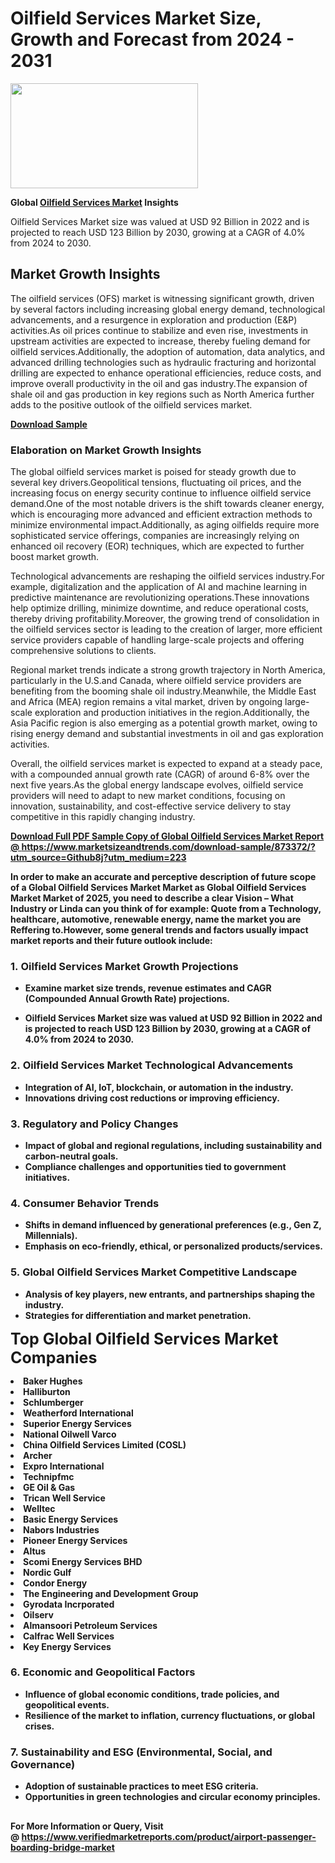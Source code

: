 <H1>Oilfield Services Market Size, Growth and Forecast from 2024 - 2031</H1><img class="aligncenter size-medium wp-image-584254" src="https://thirdeyenews.in/wp-content/uploads/2024/09/Global-Market-Research-300x168.jpeg" alt="" width="300" height="168" /><p><strong>Global&nbsp;<a href="https://www.marketsizeandtrends.com/download-sample/873372/?utm_source=Github8j?utm_medium=223">Oilfield Services Market</a> Insights</strong></p><p>Oilfield Services Market size was valued at USD 92 Billion in 2022 and is projected to reach USD 123 Billion by 2030, growing at a CAGR of 4.0% from 2024 to 2030.</p><p><!DOCTYPE html> <html lang="en"> <head> <meta charset="UTF-8"> <meta name="viewport" content="width=device-width, initial-scale=1.0"> <title>Oilfield Services Market Growth Insights</title> </head> <body> <h2>Market Growth Insights</h2> <p>The oilfield services (OFS) market is witnessing significant growth, driven by several factors including increasing global energy demand, technological advancements, and a resurgence in exploration and production (E&P) activities.As oil prices continue to stabilize and even rise, investments in upstream activities are expected to increase, thereby fueling demand for oilfield services.Additionally, the adoption of automation, data analytics, and advanced drilling technologies such as hydraulic fracturing and horizontal drilling are expected to enhance operational efficiencies, reduce costs, and improve overall productivity in the oil and gas industry.The expansion of shale oil and gas production in key regions such as North America further adds to the positive outlook of the oilfield services market.</p> <p><strong><a href="download-sample-link">Download Sample</a></strong></p> <h3>Elaboration on Market Growth Insights</h3> <p>The global oilfield services market is poised for steady growth due to several key drivers.Geopolitical tensions, fluctuating oil prices, and the increasing focus on energy security continue to influence oilfield service demand.One of the most notable drivers is the shift towards cleaner energy, which is encouraging more advanced and efficient extraction methods to minimize environmental impact.Additionally, as aging oilfields require more sophisticated service offerings, companies are increasingly relying on enhanced oil recovery (EOR) techniques, which are expected to further boost market growth.</p> <p>Technological advancements are reshaping the oilfield services industry.For example, digitalization and the application of AI and machine learning in predictive maintenance are revolutionizing operations.These innovations help optimize drilling, minimize downtime, and reduce operational costs, thereby driving profitability.Moreover, the growing trend of consolidation in the oilfield services sector is leading to the creation of larger, more efficient service providers capable of handling large-scale projects and offering comprehensive solutions to clients.</p> <p>Regional market trends indicate a strong growth trajectory in North America, particularly in the U.S.and Canada, where oilfield service providers are benefiting from the booming shale oil industry.Meanwhile, the Middle East and Africa (MEA) region remains a vital market, driven by ongoing large-scale exploration and production initiatives in the region.Additionally, the Asia Pacific region is also emerging as a potential growth market, owing to rising energy demand and substantial investments in oil and gas exploration activities.</p> <p>Overall, the oilfield services market is expected to expand at a steady pace, with a compounded annual growth rate (CAGR) of around 6-8% over the next five years.As the global energy landscape evolves, oilfield service providers will need to adapt to new market conditions, focusing on innovation, sustainability, and cost-effective service delivery to stay competitive in this rapidly changing industry.</p> <p><strong><a href="get-more-info-link"></p><p><span class=""><strong>Download Full PDF Sample Copy of Global Oilfield Services Market Report</strong> @ <a href="https://www.marketsizeandtrends.com/download-sample/873372/?utm_source=Github8j?utm_medium=223" target="_blank">https://www.marketsizeandtrends.com/download-sample/873372/?utm_source=Github8j?utm_medium=223</a></span></p><p>In order to make an accurate and perceptive description of future scope of a Global&nbsp;Oilfield Services Market Market as Global&nbsp;Oilfield Services Market Market of 2025, you need to describe a clear Vision &ndash; What Industry or Linda can you think of for example: Quote from a Technology, healthcare, automotive, renewable energy, name the market you are Reffering to.However, some general trends and factors usually impact market reports and their future outlook include:</p><h3>1.&nbsp;<strong>Oilfield Services Market Growth Projections</strong></h3><ul><li>Examine market size trends, revenue estimates and CAGR (Compounded Annual Growth Rate) projections.</li><li><p>Oilfield Services Market size was valued at USD 92 Billion in 2022 and is projected to reach USD 123 Billion by 2030, growing at a CAGR of 4.0% from 2024 to 2030.</p></li></ul><h3>2.&nbsp;<strong>Oilfield Services Market Technological Advancements</strong></h3><ul><li>Integration of AI, IoT, blockchain, or automation in the industry.</li><li>Innovations driving cost reductions or improving efficiency.</li></ul><h3>3.&nbsp;<strong>Regulatory and Policy Changes</strong></h3><ul><li>Impact of global and regional regulations, including sustainability and carbon-neutral goals.</li><li>Compliance challenges and opportunities tied to government initiatives.</li></ul><h3>4.&nbsp;<strong>Consumer Behavior Trends</strong></h3><ul><li>Shifts in demand influenced by generational preferences (e.g., Gen Z, Millennials).</li><li>Emphasis on eco-friendly, ethical, or personalized products/services.</li></ul><h3>5.&nbsp;<strong>Global Oilfield Services Market Competitive Landscape</strong></h3><ul><li>Analysis of key players, new entrants, and partnerships shaping the industry.</li><li>Strategies for differentiation and market penetration.</li></ul><p data-pm-slice="1 1 []"><span style="color: inherit; font-family: inherit; font-size: 25px;">Top Global Oilfield Services Market Companies</span></p><div class="" data-test-id=""><p><li>Baker Hughes</li><li> Halliburton</li><li> Schlumberger</li><li> Weatherford International</li><li> Superior Energy Services</li><li> National Oilwell Varco</li><li> China Oilfield Services Limited (COSL)</li><li> Archer</li><li> Expro International</li><li> Technipfmc</li><li> GE Oil & Gas</li><li> Trican Well Service</li><li> Welltec</li><li> Basic Energy Services</li><li> Nabors Industries</li><li> Pioneer Energy Services</li><li> Altus</li><li> Scomi Energy Services BHD</li><li> Nordic Gulf</li><li> Condor Energy</li><li> The Engineering and Development Group</li><li> Gyrodata Incrporated</li><li> Oilserv</li><li> Almansoori Petroleum Services</li><li> Calfrac Well Services</li><li> Key Energy Services</li></p></div><h3>6.&nbsp;<strong>Economic and Geopolitical Factors</strong></h3><ul><li>Influence of global economic conditions, trade policies, and geopolitical events.</li><li>Resilience of the market to inflation, currency fluctuations, or global crises.</li></ul><h3>7.&nbsp;<strong>Sustainability and ESG (Environmental, Social, and Governance)</strong></h3><ul><li>Adoption of sustainable practices to meet ESG criteria.</li><li>Opportunities in green technologies and circular economy principles.</li></ul><h2><strong style="font-size: 14px;">For More Information or Query, Visit @&nbsp;</strong><a style="background-color: #ffffff; font-size: 14px;" href="https://www.marketsizeandtrends.com/report/oilfield-services-market/" target="_blank">https://www.verifiedmarketreports.com/product/airport-passenger-boarding-bridge-market</a></h2>